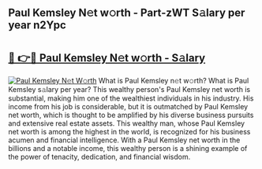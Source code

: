 ## Paul Kemsley N𝚎t w𝚘rth - Part-zWT S𝚊lary per year n2Ypc

# <h2><a href="http://gc1kwiw.nevu.top/?p=Paul+Kemsley">🔗 👉🔴 Paul Kemsley N𝚎t w𝚘rth - S𝚊lary</a></h2>

[![Paul Kemsley N𝚎t W𝚘rth](https://i.imgur.com/Oavwk0R.jpeg)](http://gc1kwiw.nevu.top/?p=Paul+Kemsley)
What is Paul Kemsley n𝚎t w𝚘rth? What is Paul Kemsley s𝚊lary per year?
This wealthy person's Paul Kemsley net worth is substantial, making him one of the wealthiest individuals in his industry. His income from his job is considerable, but it is outmatched by Paul Kemsley net worth, which is thought to be amplified by his diverse business pursuits and extensive real estate assets. This wealthy man, whose Paul Kemsley net worth is among the highest in the world, is recognized for his business acumen and financial intelligence. With a Paul Kemsley net worth in the billions and a notable income, this wealthy person is a shining example of the power of tenacity, dedication, and financial wisdom.
